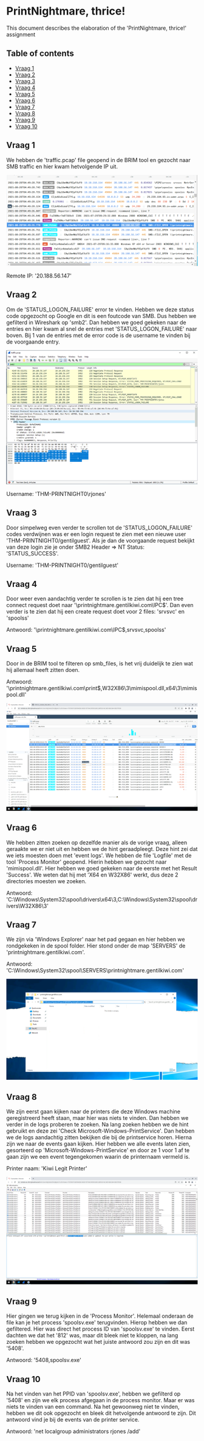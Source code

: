 # PrintNightmare, thrice!

This document describes the elaboration of the 'PrintNightmare, thrice!' assignment

## Table of contents

-   [Vraag 1](#vraag-1)
-   [Vraag 2](#vraag-2)
-   [Vraag 3](#vraag-3)
-   [Vraag 4](#vraag-4)
-   [Vraag 5](#vraag-5)
-   [Vraag 6](#vraag-6)
-   [Vraag 7](#vraag-7)
-   [Vraag 8](#vraag-8)
-   [Vraag 9](#vraag-9)
-   [Vraag 10](#vraag-10)


## Vraag 1

We hebben de 'traffic.pcap' file geopend in de BRIM tool en gezocht naar SMB traffic en hier kwam hetvolgende IP uit.

![Remote IP](printnightmare-thrice/image-1.png)

Remote IP: '20.188.56.147'


## Vraag 2

Om de 'STATUS_LOGON_FAILURE' error te vinden. Hebben we deze status code opgezocht op Google en dit is een foutcode van SMB. Dus hebben we gefilterd in Wireshark op 'smb2'. Dan hebben we goed gekeken naar de entries en hier kwam al snel de entries met 'STATUS_LOGON_FAILURE' naar boven. Bij 1 van de entries met de error code is de username te vinden bij de voorgaande entry.

![Username](printnightmare-thrice/image-2.png)

Username: 'THM-PRINTNIGHT0\rjones'


## Vraag 3

Door simpelweg even verder te scrollen tot de 'STATUS_LOGON_FAILURE' codes verdwijnen was er een login request te zien met een nieuwe user 'THM-PRINTNIGHT0/gentilguest'. Als je dan de voorgaande request bekijkt van deze login zie je onder SMB2 Header => NT Status: 'STATUS_SUCCESS'.

Username: 'THM-PRINTNIGHT0/gentilguest'


## Vraag 4

Door weer even aandachtig verder te scrollen is te zien dat hij een tree connect request doet naar '\\printnightmare.gentilkiwi.com\IPC$'. Dan even verder is te zien dat hij een create request doet voor 2 files: 'srvsvc' en 'spoolss'

Antwoord: '\\printnightmare.gentilkiwi.com\IPC$,srvsvc,spoolss'


## Vraag 5

Door in de BRIM tool te filteren op smb_files, is het vrij duidelijk te zien wat hij allemaal heeft zitten doen.

Antwoord: '\\printnightmare.gentilkiwi.com\print$,W32X86\3\mimispool.dll,x64\3\mimispool.dll'

![filepaths](printnightmare-thrice/image-3.png)


## Vraag 6

We hebben zitten zoeken op dezelfde manier als de vorige vraag, alleen geraakte we er niet uit en hebben we de hint geraadpleegt. Deze hint zei dat we iets moesten doen met 'event logs'. We hebben de file 'Logfile' met de tool 'Process Monitor' geopend. Hierin hebben we gezocht naar 'mimispool.dll'. Hier hebben we goed gekeken naar de eerste met het Result 'Success'. We weten dat hij met 'X64 en W32X86' werkt, dus deze 2 directories moesten we zoeken.

Antwoord: 'C:\Windows\System32\spool\drivers\x64\3,C:\Windows\System32\spool\drivers\W32X86\3'


## Vraag 7

We zijn via 'Windows Explorer' naar het pad gegaan en hier hebben we rondgekeken in de spool folder. Hier stond onder de map 'SERVERS' de 'printnightmare.gentilkiwi.com'.

Antwoord: 'C:\Windows\System32\spool\SERVERS\printnightmare.gentilkiwi.com'

![Explorer](printnightmare-thrice/image-4.png)


## Vraag 8

We zijn eerst gaan kijken naar de printers die deze Windows machine geregistreerd heeft staan, maar hier was niets te vinden. Dan hebben we verder in de logs proberen te zoeken. Na lang zoeken hebben we de hint gebruikt en deze zei 'Check Microsoft-Windows-PrintService'. Dan hebben we de logs aandachtig zitten bekijken die bij de printservice horen. Hierna zijn we naar de events gaan kijken. Hier hebben we alle events laten zien, gesorteerd op 'Microsoft-Windows-PrintService' en door ze 1 voor 1 af te gaan zijn we een event tegengekomen waarin de printernaam vermeld is.

Printer naam: 'Kiwi Legit Printer'

![Printer event](printnightmare-thrice/image-5.png)


## Vraag 9

Hier gingen we terug kijken in de 'Process Monitor'. Helemaal onderaan de file kan je het process 'spoolsv.exe' terugvinden. Hierop hebben we dan gefiltered. Hier was direct het process ID van 'spoolsv.exe' te vinden. Eerst dachten we dat het '812' was, maar dit bleek niet te kloppen, na lang zoeken hebben we opgezocht wat het juiste antwoord zou zijn en dit was '5408'.

Antwoord: '5408,spoolsv.exe'


## Vraag 10

Na het vinden van het PPID van 'spoolsv.exe', hebben we gefilterd op '5408' en zijn we elk process afgegaan in de process monitor. Maar er was niets te vinden van een command. Na het gewoonweg niet te vinden, hebben we dit ook opgezocht en bleek dit hetvolgende antwoord te zijn. Dit antwoord vind je bij de events van de printer service.

Antwoord: 'net localgroup administrators rjones /add'